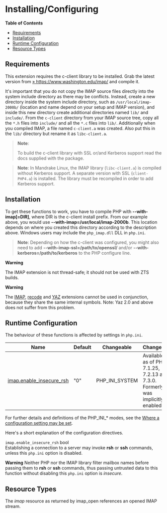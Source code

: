 Installing/Configuring
======================

**Table of Contents**

-   [Requirements](/imap/setup.html#Requirements)
-   [Installation](/imap/setup.html#Installation)
-   [Runtime Configuration](/imap/setup.html#Runtime%20Configuration)
-   [Resource Types](/imap/setup.html#Resource%20Types)

Requirements
------------

This extension requires the c-client library to be installed. Grab the
latest version from
<a href="https://www.washington.edu/imap/" class="link external">» https://www.washington.edu/imap/</a>
and compile it.

It's important that you do not copy the IMAP source files directly into
the system include directory as there may be conflicts. Instead, create
a new directory inside the system include directory, such as
`/usr/local/imap-2000b/` (location and name depend on your setup and
IMAP version), and inside this new directory create additional
directories named `lib/` and `include/`. From the `c-client` directory
from your IMAP source tree, copy all the `*.h` files into `include/` and
all the `*.c` files into `lib/`. Additionally when you compiled IMAP, a
file named `c-client.a` was created. Also put this in the `lib/`
directory but rename it as `libc-client.a`.

> **Note**:
>
> To build the c-client library with SSL or/and Kerberos support read
> the docs supplied with the package.

> **Note**: <span class="simpara"> In Mandrake Linux, the IMAP library
> (`libc-client.a`) is compiled without Kerberos support. A separate
> version with SSL (`client-PHP4.a`) is installed. The library must be
> recompiled in order to add Kerberos support. </span>

Installation
------------

To get these functions to work, you have to compile PHP with
**--with-imap\[=DIR\]**, where DIR is the c-client install prefix. From
our example above, you would use **--with-imap=/usr/local/imap-2000b**.
This location depends on where you created this directory according to
the description above. <span class="productname">Windows</span> users
may include the `php_imap.dll` DLL in `php.ini`.

> **Note**: <span class="simpara"> Depending on how the c-client was
> configured, you might also need to add
> **--with-imap-ssl=/path/to/openssl/** and/or
> **--with-kerberos=/path/to/kerberos** to the PHP configure line.
> </span>

**Warning**

The IMAP extension is not thread-safe; it should not be used with ZTS
builds.

**Warning**

The <a href="/book/imap.html" class="link">IMAP</a>,
<a href="/book/recode.html" class="link">recode</a> and
<a href="/book/yaz.html" class="link">YAZ</a> extensions cannot be used
in conjunction, because they share the same internal symbols. Note: Yaz
2.0 and above does not suffer from this problem.

Runtime Configuration
---------------------

The behaviour of these functions is affected by settings in `php.ini`.

| Name                                                                  | Default | Changeable       | Changelog                                                                          |
|-----------------------------------------------------------------------|---------|------------------|------------------------------------------------------------------------------------|
| <a href="/imap/setup.html#" class="link">imap.enable_insecure_rsh</a> | "0"     | PHP\_INI\_SYSTEM | Available as of PHP 7.1.25, 7.2.13 and 7.3.0. Formerly, it was implicitly enabled. |

For further details and definitions of the PHP\_INI\_\* modes, see the
<a href="/configuration/changes/modes.html" class="xref">Where a configuration setting may be set</a>.

Here's a short explanation of the configuration directives.

`imap.enable_insecure_rsh` <span class="type">bool</span>  
Establishing a connection to a server may invoke **rsh** or **ssh**
commands, unless this `php.ini` option is disabled.

**Warning**
Neither PHP nor the IMAP library filter mailbox names before passing
them to **rsh** or **ssh** commands, thus passing untrusted data to this
function without disabling this `php.ini` option is *insecure*.

Resource Types
--------------

The *imap* resource as returned by <span
class="function">imap\_open</span> references an opened IMAP stream.
